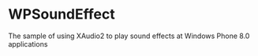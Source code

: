 # WPSoundEffect

The sample of using XAudio2 to play sound effects at Windows Phone 8.0 applications
